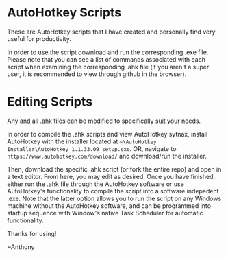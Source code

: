 # AutoHotkey Scripts
These are AutoHotkey scripts that I have created and personally find very useful for productivity.

In order to use the script download and run the corresponding .exe file. Please note that you can see a list of commands associated with each script when examining the corresponding .ahk file (if you aren't a super user, it is recommended to view through github in the browser).

# Editing Scripts
Any and all .ahk files can be modified to specifically suit your needs.

In order to compile the .ahk scripts and view AutoHotkey sytnax, install AutoHotkey with the installer located at `~\AutoHotkey Installer\AutoHotkey_1.1.33.09_setup.exe`. OR, navigate to `https://www.autohotkey.com/download/` and download/run the installer.

Then, download the specific .ahk script (or fork the entire repo) and open in a text editor. From here, you may edit as desired. Once you have finished, either run the .ahk file through the AutoHotkey software or use AutoHotkey's functionality to compile the script into a software indepedent .exe. Note that the latter option allows you to run the script on any Windows machine without the AutoHotkey software, and can be programmed into startup sequence with Window's native Task Scheduler for automatic functionality.

Thanks for using!

~Anthony
